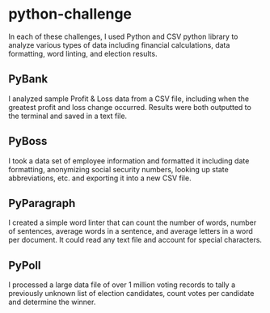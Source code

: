 # python-challenge
In each of these challenges, I used Python and CSV python library to analyze various types of data including financial calculations, data formatting, word linting, and election results.

## PyBank
I analyzed sample Profit & Loss data from a CSV file, including when the greatest profit and loss change occurred. Results were both outputted to the terminal and saved in a text file.

## PyBoss
I took a data set of employee information and formatted it including date formatting, anonymizing social security numbers, looking up state abbreviations, etc. and exporting it into a new CSV file.

## PyParagraph
I created a simple word linter that can count the number of words, number of sentences, average words in a sentence, and average letters in a word per document. It could read any text file and account for special characters. 

## PyPoll
I processed a large data file of over 1 million voting records to tally a previously unknown list of election candidates, count votes per candidate and determine the winner.
